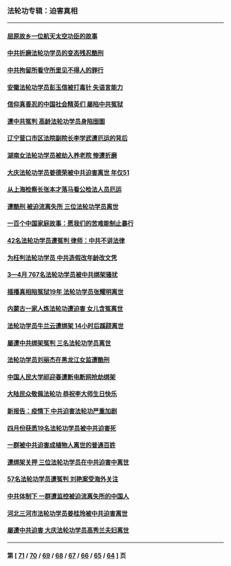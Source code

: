 ### 法轮功专辑：迫害真相
---
#### [屈原故乡一位航天太空功臣的故事](../../pages/nf4379/n13764742.md?06230430) 
#### [中共折磨法轮功学员的变态残忍酷刑](../../pages/nf4379/n13762772.md?06230430) 
#### [中共拘留所看守所里见不得人的罪行](../../pages/nf4379/n13761656.md?06230430) 
#### [安徽法轮功学员彭玉信被打毒针 失语言能力](../../pages/nf4379/n13760892.md?06230430) 
#### [信仰真善忍的中国社会精英们 屡陷中共冤狱](../../pages/nf4379/n13760120.md?06230430) 
#### [遭中共冤判 高龄法轮功学员身陷囹圄](../../pages/nf4379/n13759378.md?06230430) 
#### [辽宁营口市区法院副院长李学武遭厄运的背后](../../pages/nf4379/n13757782.md?06230430) 
#### [湖南女法轮功学员被劫入养老院 惨遭折磨](../../pages/nf4379/n13756608.md?06230430) 
#### [大庆法轮功学员姜德荣被中共迫害离世 年仅51](../../pages/nf4379/n13755805.md?06230430) 
#### [从上海检察长张本才落马看公检法人员厄运](../../pages/nf4379/n13755011.md?06230430) 
#### [遭酷刑 被迫流离失所 三位法轮功学员离世](../../pages/nf4379/n13754229.md?06230430) 
#### [一百个中国家庭故事：愿我们的苦难能制止暴行](../../pages/nf4379/n13753117.md?06230430) 
#### [42名法轮功学员遭冤判 律师：中共不讲法律](../../pages/nf4379/n13753469.md?06230430) 
#### [为枉判法轮功学员 中共造假改年龄改文凭](../../pages/nf4379/n13752835.md?06230430) 
#### [3—4月 767名法轮功学员被中共绑架骚扰](../../pages/nf4379/n13732751.md?06230430) 
#### [插播真相陷冤狱19年 法轮功学员张耀明离世](../../pages/nf4379/n13748009.md?06230430) 
#### [内蒙古一家人炼法轮功遭迫害 女儿含冤离世](../../pages/nf4379/n13744475.md?06230430) 
#### [法轮功学员牛兰云遭绑架 14小时后蹊跷离世](../../pages/nf4379/n13744926.md?06230430) 
#### [屡遭中共绑架冤判 三名法轮功学员离世](../../pages/nf4379/n13743718.md?06230430) 
#### [法轮功学员刘丽杰在黑龙江女监遭酷刑](../../pages/nf4379/n13740915.md?06230430) 
#### [中国人民大学祁迎春遭断电断网抢劫绑架](../../pages/nf4379/n13730164.md?06230430) 
#### [大陆民众敬佩法轮功 恭祝李大师生日快乐](../../pages/nf4379/n13734669.md?06230430) 
#### [新报告：疫情下 中共迫害法轮功严重加剧](../../pages/nf4379/n13732612.md?06230430) 
#### [四月份获悉19名法轮功学员被中共迫害死](../../pages/nf4379/n13731456.md?06230430) 
#### [一群被中共迫害成植物人离世的普通百姓](../../pages/nf4379/n13730316.md?06230430) 
#### [遭绑架关押 三位法轮功学员在中共迫害中离世](../../pages/nf4379/n13727134.md?06230430) 
#### [57名法轮功学员遭冤判 刘艳案受海外关注](../../pages/nf4379/n13726210.md?06230430) 
#### [中共体制下 一群遭监控被迫流离失所的中国人](../../pages/nf4379/n13725531.md?06230430) 
#### [河北三河市法轮功学员姜桂玲被中共迫害离世](../../pages/nf4379/n13724089.md?06230430) 
#### [屡遭中共迫害 大庆法轮功学员高秀兰夫妇离世](../../pages/nf4379/n13723307.md?06230430) 

---
#### 第 [ [71](./71.md?06230430) / [70](./70.md?06230430) / [69](./69.md?06230430) / [68](./68.md?06230430) / [67](./67.md?06230430) / [66](./66.md?06230430) / [65](./65.md?06230430) / [64](./64.md?06230430) ] 页
